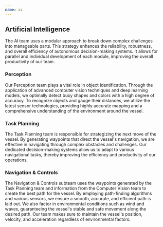 ```yaml
---
name: ai
---
```


Artificial Intelligence
-----------------------

The AI team uses a modular approach to break down complex challenges into manageable parts. This strategy enhances the reliability, robustness, and overall efficiency of autonomous decision-making systems. It allows for parallel and individual development of each module, improving the overall productivity of our team.

### Perception

Our Perception team plays a vital role in object identification. Through the application of advanced computer vision techniques and deep learning models, we optimally detect buoy shapes and colors with a high degree of accuracy. To recognize objects and gauge their distances, we utilize the latest sensor technologies, providing highly accurate mapping and a comprehensive understanding of the environment around the vessel.

### Task Planning

The Task Planning team is responsible for strategizing the next move of the vessel. By generating waypoints that direct the vessel's navigation, we are effective in navigating through complex obstacles and challenges. Our dedicated decision-making systems allow us to adapt to various navigational tasks, thereby improving the efficiency and productivity of our operations.

### Navigation & Controls

The Navigation & Controls subteam uses the waypoints generated by the Task Planning team and information from the Computer Vision team to create the best path for the vessel. By employing path-finding algorithms and various sensors, we ensure a smooth, accurate, and efficient path is laid out. We also factor in environmental conditions such as wind and waves, guaranteeing the vessel's stable and safe movement along the desired path. Our team makes sure to maintain the vessel's position, velocity, and acceleration regardless of environmental factors.
